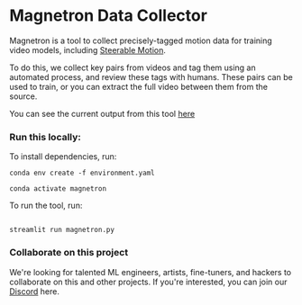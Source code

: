 # Magnetron Data Collector

Magnetron is a tool to collect precisely-tagged motion data for training video models, including [Steerable Motion](https://github.com/banodoco/steerable-motion).

To do this, we collect key pairs from videos and tag them using an automated process, and review these tags with humans. These pairs can be used to train, or you can extract the full video between them from the source.

You can see the current output from this tool [here](https://magnetron-output.streamlit.app/)

### Run this locally:

To install dependencies, run:

```
conda env create -f environment.yaml

conda activate magnetron

```

To run the tool, run:

```

streamlit run magnetron.py

```

### Collaborate on this project

We're looking for talented ML engineers, artists, fine-tuners, and hackers to collaborate on this and other projects. If you're interested, you can join our [Discord](https://discord.gg/KRVwb83hq7) here.
